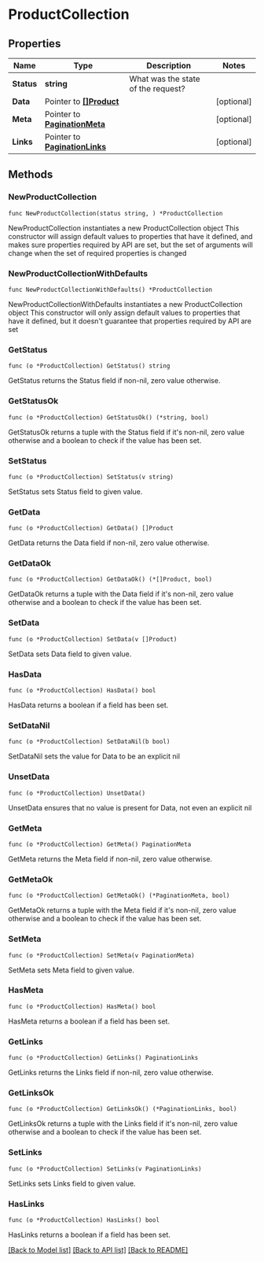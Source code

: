 # ProductCollection

## Properties

Name | Type | Description | Notes
------------ | ------------- | ------------- | -------------
**Status** | **string** | What was the state of the request? | 
**Data** | Pointer to [**[]Product**](Product.md) |  | [optional] 
**Meta** | Pointer to [**PaginationMeta**](PaginationMeta.md) |  | [optional] 
**Links** | Pointer to [**PaginationLinks**](PaginationLinks.md) |  | [optional] 

## Methods

### NewProductCollection

`func NewProductCollection(status string, ) *ProductCollection`

NewProductCollection instantiates a new ProductCollection object
This constructor will assign default values to properties that have it defined,
and makes sure properties required by API are set, but the set of arguments
will change when the set of required properties is changed

### NewProductCollectionWithDefaults

`func NewProductCollectionWithDefaults() *ProductCollection`

NewProductCollectionWithDefaults instantiates a new ProductCollection object
This constructor will only assign default values to properties that have it defined,
but it doesn't guarantee that properties required by API are set

### GetStatus

`func (o *ProductCollection) GetStatus() string`

GetStatus returns the Status field if non-nil, zero value otherwise.

### GetStatusOk

`func (o *ProductCollection) GetStatusOk() (*string, bool)`

GetStatusOk returns a tuple with the Status field if it's non-nil, zero value otherwise
and a boolean to check if the value has been set.

### SetStatus

`func (o *ProductCollection) SetStatus(v string)`

SetStatus sets Status field to given value.


### GetData

`func (o *ProductCollection) GetData() []Product`

GetData returns the Data field if non-nil, zero value otherwise.

### GetDataOk

`func (o *ProductCollection) GetDataOk() (*[]Product, bool)`

GetDataOk returns a tuple with the Data field if it's non-nil, zero value otherwise
and a boolean to check if the value has been set.

### SetData

`func (o *ProductCollection) SetData(v []Product)`

SetData sets Data field to given value.

### HasData

`func (o *ProductCollection) HasData() bool`

HasData returns a boolean if a field has been set.

### SetDataNil

`func (o *ProductCollection) SetDataNil(b bool)`

 SetDataNil sets the value for Data to be an explicit nil

### UnsetData
`func (o *ProductCollection) UnsetData()`

UnsetData ensures that no value is present for Data, not even an explicit nil
### GetMeta

`func (o *ProductCollection) GetMeta() PaginationMeta`

GetMeta returns the Meta field if non-nil, zero value otherwise.

### GetMetaOk

`func (o *ProductCollection) GetMetaOk() (*PaginationMeta, bool)`

GetMetaOk returns a tuple with the Meta field if it's non-nil, zero value otherwise
and a boolean to check if the value has been set.

### SetMeta

`func (o *ProductCollection) SetMeta(v PaginationMeta)`

SetMeta sets Meta field to given value.

### HasMeta

`func (o *ProductCollection) HasMeta() bool`

HasMeta returns a boolean if a field has been set.

### GetLinks

`func (o *ProductCollection) GetLinks() PaginationLinks`

GetLinks returns the Links field if non-nil, zero value otherwise.

### GetLinksOk

`func (o *ProductCollection) GetLinksOk() (*PaginationLinks, bool)`

GetLinksOk returns a tuple with the Links field if it's non-nil, zero value otherwise
and a boolean to check if the value has been set.

### SetLinks

`func (o *ProductCollection) SetLinks(v PaginationLinks)`

SetLinks sets Links field to given value.

### HasLinks

`func (o *ProductCollection) HasLinks() bool`

HasLinks returns a boolean if a field has been set.


[[Back to Model list]](../README.md#documentation-for-models) [[Back to API list]](../README.md#documentation-for-api-endpoints) [[Back to README]](../README.md)


